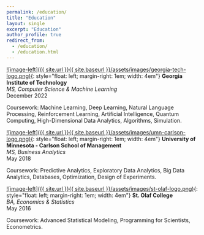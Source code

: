 ```yaml
---
permalink: /education/
title: "Education"
layout: single
excerpt: "Education"
author_profile: true
redirect_from: 
  - /education/
  - /education.html
---
```


[![image-left]({{ site.url }}{{ site.baseurl }}/assets/images/georgia-tech-logo.png)](https://www.gatech.edu/){: style="float: left; margin-right: 1em; width: 4em"}
**Georgia Institute of Technology** <br>
*MS, Computer Science & Machine Learning* <br>
December 2022

Coursework: Machine Learning, Deep Learning, Natural Language Processing, Reinforcement Learning, Artificial Intelligence, Quantum Computing, High-Dimensional Data Analytics, Algorithms, Simulation.

[![image-left]({{ site.url }}{{ site.baseurl }}/assets/images/umn-carlson-logo.png)](https://carlsonschool.umn.edu/){: style="float: left; margin-right: 1em; width: 4em"}
**University of Minnesota - Carlson School of Management** <br>
*MS, Business Analytics* <br>
May 2018

Coursework: Predictive Analytics, Exploratory Data Analytics, Big Data Analytics, Databases, Optimization, Design of Experiments.

[![image-left]({{ site.url }}{{ site.baseurl }}/assets/images/st-olaf-logo.png)](https://wp.stolaf.edu/){: style="float: left; margin-right: 1em; width: 4em"} **St. Olaf College** <br>
*BA, Economics & Statistics* <br>
May 2016

Coursework: Advanced Statistical Modeling, Programming for Scientists, Econometrics.